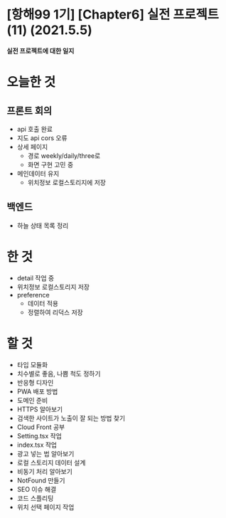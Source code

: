 # [항해99 1기] [Chapter6] 실전 프로젝트 (11) (2021.5.5)



**실전 프로젝트에 대한 일지**



# 오늘한 것

## 프론트 회의

* api 호출 완료
* 지도 api cors 오류
* 상세 페이지 
  * 경로 weekly/daily/three로
  * 화면 구현 고민 중
* 메인데이터 유지
  * 위치정보 로컬스토리지에 저장

## 백엔드

* 하늘 상태 목록 정리



# 한 것

*  detail 작업 중
* 위치정보 로컬스토리지 저장
* preference
  *  데이터 적용
  * 정렬하여 리덕스 저장



# 할 것

* 타입 모듈화
* 치수별로 좋음, 나쁨 척도 정하기
* 반응형 디자인
* PWA 배포 방법
* 도메인 준비
* HTTPS 알아보기
* 검색한 사이트가 노출이 잘 되는 방법 찾기
* Cloud Front 공부
* Setting.tsx 작업
* index.tsx 작업
* 광고 넣는 법 알아보기
* 로컬 스토리지 데이터 설계
* 비동기 처리 알아보기
* NotFound 만들기
* SEO 이슈 해결
* 코드 스플리팅
* 위치 선택 페이지 작업